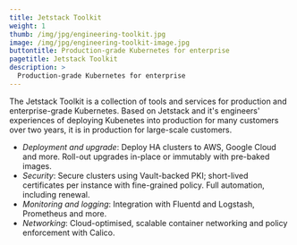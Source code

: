 ```yaml
---
title: Jetstack Toolkit
weight: 1
thumb: /img/jpg/engineering-toolkit.jpg
image: /img/jpg/engineering-toolkit-image.jpg
buttontitle: Production-grade Kubernetes for enterprise
pagetitle: Jetstack Toolkit
description: >
  Production-grade Kubernetes for enterprise
---
```


The Jetstack Toolkit is a collection of tools and services for production and enterprise-grade Kubernetes.
Based on Jetstack and it's engineers' experiences of deploying Kubenetes into production for many customers over two years, it is in production for large-scale customers.

- *Deployment and upgrade*: Deploy HA clusters to AWS, Google Cloud and more. Roll-out upgrades in-place or immutably with pre-baked images.
- *Security*: Secure clusters using Vault-backed PKI; short-lived certificates per instance with fine-grained policy. Full automation, including renewal.
- *Monitoring and logging*: Integration with Fluentd and Logstash, Prometheus and more.
- *Networking*: Cloud-optimised, scalable container networking and policy enforcement with Calico.
